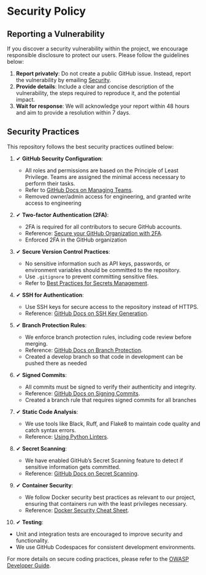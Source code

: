 # Security Policy

## Reporting a Vulnerability

If you discover a security vulnerability within the project, we encourage responsible disclosure to protect our users. Please follow the guidelines below:

1. **Report privately**: Do not create a public GitHub issue. Instead, report the vulnerability by emailing [Security](mailto:dr3394@nyu.edu,jjl9839@nyu.edu).
2. **Provide details**: Include a clear and concise description of the vulnerability, the steps required to reproduce it, and the potential impact.
3. **Wait for response**: We will acknowledge your report within 48 hours and aim to provide a resolution within 7 days.

## Security Practices

This repository follows the best security practices outlined below:

1. ✔ **GitHub Security Configuration**: 
   - All roles and permissions are based on the Principle of Least Privilege. Teams are assigned the minimal access necessary to perform their tasks.  
   - Refer to [GitHub Docs on Managing Teams](https://docs.github.com/en/organizations/managing-peoples-access-to-your-organization-with-roles/managing-team-access-to-an-organization-repository).
   - Removed owner/admin access for engineering, and granted write access to engineering

2. ✔ **Two-factor Authentication (2FA)**:
   - 2FA is required for all contributors to secure GitHub accounts.  
   - Reference: [Secure your GitHub Organization with 2FA](https://docs.github.com/en/authentication/securing-your-account-with-two-factor-authentication-2fa/about-two-factor-authentication).
   - Enforced 2FA in the GitHub organization

3. ✔ **Secure Version Control Practices**:
   - No sensitive information such as API keys, passwords, or environment variables should be committed to the repository.
   - Use `.gitignore` to prevent committing sensitive files.
   - Refer to [Best Practices for Secrets Management](https://docs.github.com/en/actions/security-guides/encrypted-secrets).

4. ✔ **SSH for Authentication**:
   - Use SSH keys for secure access to the repository instead of HTTPS.
   - Reference: [GitHub Docs on SSH Key Generation](https://docs.github.com/en/authentication/connecting-to-github-with-ssh).

5. ✔ **Branch Protection Rules**:
   - We enforce branch protection rules, including code review before merging.  
   - Reference: [GitHub Docs on Branch Protection](https://docs.github.com/en/repositories/configuring-branches-and-merges-in-your-repository/about-branch-protection).
   - Created a develop branch so that code in development can be pushed there as needed

6. ✔ **Signed Commits**:
   - All commits must be signed to verify their authenticity and integrity.  
   - Reference: [GitHub Docs on Signing Commits](https://docs.github.com/en/authentication/managing-commit-signature-verification/signing-commits).
   - Created a branch rule that requires signed commits for all branches

7. ✔ **Static Code Analysis**:
   - We use tools like Black, Ruff, and Flake8 to maintain code quality and catch syntax errors.
   - Reference: [Using Python Linters](https://black.readthedocs.io/en/stable/).

8. ✔ **Secret Scanning**:
   - We have enabled GitHub’s Secret Scanning feature to detect if sensitive information gets committed.
   - Reference: [GitHub Docs on Secret Scanning](https://docs.github.com/en/code-security/secret-scanning/about-secret-scanning).

9. ✔ **Container Security**:
   - We follow Docker security best practices as relevant to our project, ensuring that containers run with the least privileges necessary.  
   - Reference: [Docker Security Cheat Sheet](https://cheatsheetseries.owasp.org/cheatsheets/Docker_Security_Cheat_Sheet.html).

10. ✔ **Testing**:
   - Unit and integration tests are encouraged to improve security and functionality.
   - We use GitHub Codespaces for consistent development environments.

For more details on secure coding practices, please refer to the [OWASP Developer Guide](https://owasp.org/www-project-top-ten/).

